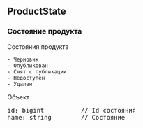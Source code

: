 
## ProductState

### Состояние продукта

Состояния продукта

```
- Черновик
- Опубликован
- Снят с публикации
- Недоступен
- Удален
```

Объект

<pre>
id: bigint          // Id состояния
name: string        // Состояние
</pre>
